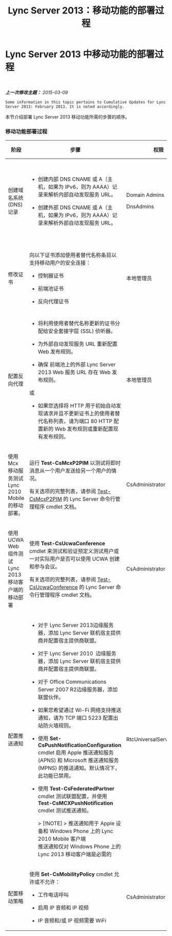 ﻿---
title: Lync Server 2013：移动功能的部署过程
TOCTitle: 移动功能的部署过程
ms:assetid: 5a1cebda-c14b-4ff4-9c36-f7caa868160f
ms:mtpsurl: https://technet.microsoft.com/zh-cn/library/Hh690023(v=OCS.15)
ms:contentKeyID: 49312941
ms.date: 05/19/2016
mtps_version: v=OCS.15
ms.translationtype: HT
---

# Lync Server 2013 中移动功能的部署过程

 

_**上一次修改主题：** 2015-03-09_

    Some information in this topic pertains to Cumulative Updates for Lync Server 2013: February 2013. It is noted accordingly.

本节介绍部署 Lync Server 2013 移动功能所需的步骤的顺序。

### 移动功能部署过程

<table>
<colgroup>
<col style="width: 25%" />
<col style="width: 25%" />
<col style="width: 25%" />
<col style="width: 25%" />
</colgroup>
<thead>
<tr class="header">
<th>阶段</th>
<th>步骤</th>
<th>权限</th>
<th>部署文档</th>
</tr>
</thead>
<tbody>
<tr class="odd">
<td><p>创建域名系统 (DNS) 记录</p></td>
<td><ul>
<li><p>创建内部 DNS CNAME 或 A（主机，如果为 IPv6，则为 AAAA）记录来解析内部自动发现服务 URL。</p></li>
<li><p>创建外部 DNS CNAME 或 A（主机，如果为 IPv6，则为 AAAA）记录来解析外部自动发现服务 URL。</p></li>
</ul></td>
<td><p>Domain Admins</p>
<p>DnsAdmins</p></td>
<td><p><a href="lync-server-2013-creating-dns-records-for-the-autodiscover-service.md">在 Lync Server 2013 中为自动发现服务创建 DNS 记录</a></p></td>
</tr>
<tr class="even">
<td><p>修改证书</p></td>
<td><p>向以下证书添加使用者替代名称条目以支持移动用户的安全连接：</p>
<ul>
<li><p>控制器证书</p></li>
<li><p>前端池证书</p></li>
<li><p>反向代理证书</p></li>
</ul></td>
<td><p>本地管理员</p></td>
<td><p><a href="lync-server-2013-modifying-certificates-for-mobility.md">在 Lync Server 2013 中修改证书以实现移动功能</a></p></td>
</tr>
<tr class="odd">
<td><p>配置反向代理</p></td>
<td><ul>
<li><p>将利用使用者替代名称更新的证书分配给安全套接字层 (SSL) 侦听器。</p></li>
<li><p>为外部自动发现服务 URL 重新配置 Web 发布规则。</p></li>
<li><p>确保 前端池上的外部 Lync Server 2013 Web 服务 URL 存在 Web 发布规则。</p></li>
</ul>
<p>或</p>
<ul>
<li><p>如果您选择将 HTTP 用于初始自动发现请求并且不更新证书上的使用者替代名称列表，请为端口 80 HTTP 配置新的 Web 发布规则或重新配置现有发布规则。</p></li>
</ul></td>
<td><p>本地管理员</p></td>
<td><p><a href="lync-server-2013-configuring-the-reverse-proxy-for-mobility.md">在 Lync Server 2013 中配置反向代理以实现移动功能</a></p></td>
</tr>
<tr class="even">
<td><p>使用 Mcx 移动服务测试 Lync 2010 Mobile 的移动部署。</p></td>
<td><p>运行 <strong>Test-CsMcxP2PIM</strong> 以测试将即时消息从一个用户发送给另一个用户的情况。</p>
<p>有关选项的完整列表，请参阅 <a href="https://docs.microsoft.com/en-us/powershell/module/skype/Test-CsMcxP2PIM">Test-CsMcxP2PIM</a> 的 Lync Server 命令行管理程序 cmdlet 文档。</p></td>
<td><p>CsAdministrator</p></td>
<td><p><a href="lync-server-2013-verifying-your-mobility-deployment.md">在 Lync Server 2013 中验证您的移动功能部署</a></p></td>
</tr>
<tr class="odd">
<td><p>使用 UCWA Web 组件测试 Lync 2013 移动客户端的移动部署</p></td>
<td><p>使用 <strong>Test-CsUcwaConference</strong> cmdlet 来测试和验证预定义测试用户或一对实际用户是否可以使用 UCWA 创建和参与会议。</p>
<p>有关选项的完整列表，请参阅 <a href="https://docs.microsoft.com/en-us/powershell/module/skype/Test-CsUcwaConference">Test-CsUcwaConference</a> 的 Lync Server 命令行管理程序 cmdlet 文档。</p></td>
<td><p>CsAdministrator</p></td>
<td><p><a href="lync-server-2013-verifying-your-mobility-deployment.md">在 Lync Server 2013 中验证您的移动功能部署</a></p></td>
</tr>
<tr class="even">
<td><p>配置推送通知</p></td>
<td><ul>
<li><p>对于 Lync Server 2013边缘服务器，添加 Lync Server 联机宿主提供商并配置宿主提供商联盟。</p></li>
<li><p>对于 Lync Server 2010  边缘服务器，添加 Lync Server 联机宿主提供商并配置宿主提供商联盟。</p></li>
<li><p>对于 Office Communications Server 2007 R2边缘服务器，添加联盟伙伴。</p></li>
<li><p>如果您希望通过 Wi-Fi 网络支持推送通知，请为 TCP 端口 5223 配置出站防火墙规则。</p></li>
<li><p>使用 <strong>Set-CsPushNotificationConfiguration</strong> cmdlet 启用 Apple 推送通知服务 (APNS) 和 Microsoft 推送通知服务 (MPNS) 的推送通知。默认情况下，此功能已禁用。</p></li>
<li><p>使用 <strong>Test-CsFederatedPartner</strong> cmdlet 测试联盟配置，并使用 <strong>Test-CsMCXPushNotification</strong> cmdlet 测试推送通知。</p>
<div class="alert">
> [!NOTE]  
> 推送通知用于 Apple 设备和 Windows Phone 上的 Lync 2010 Mobile 客户端<br />
推送通知仅对 Windows Phone 上的 Lync 2013 移动客户端是必需的


</div></li>
</ul></td>
<td><p>RtcUniversalServerAdmins</p></td>
<td><p><a href="lync-server-2013-configuring-for-push-notifications.md">在 Lync Server 2013 中配置推送通知</a></p></td>
</tr>
<tr class="odd">
<td><p>配置移动策略</p></td>
<td><p>使用 <strong>Set-CsMobilityPolicy</strong> cmdlet 允许或不允许：</p>
<ul>
<li><p>工作电话呼叫</p></li>
<li><p>启用 IP 音频和 IP 视频</p></li>
<li><p>IP 音频和/或 IP 视频需要 WiFi</p></li>
</ul></td>
<td><p>CsAdministrator</p></td>
<td><p><a href="lync-server-2013-configuring-mobility-policy.md">在 Lync Server 2013 中配置移动策略</a></p></td>
</tr>
</tbody>
</table>

